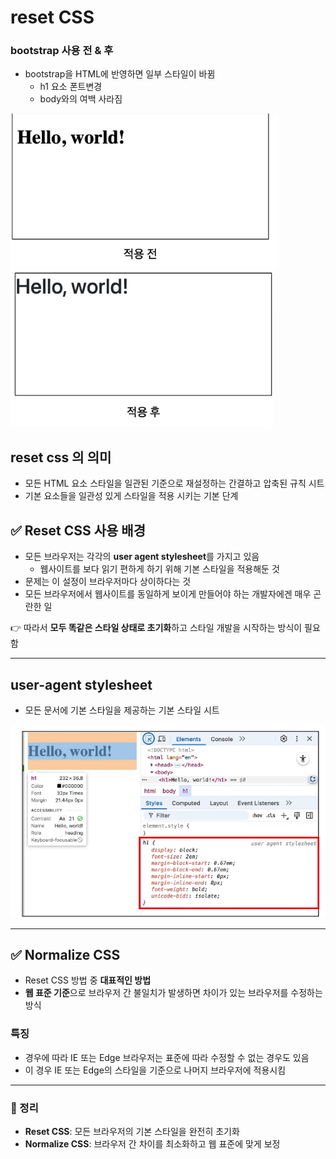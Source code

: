 # reset CSS

### bootstrap 사용 전 & 후
- bootstrap을 HTML에 반영하면 일부 스타일이 바뀜
  - h1 요소 폰트변경
  - body와의 여백 사라짐

![alt text](img/image-1.png)
![alt text](img/image-2.png)

## reset css 의 의미
- 모든 HTML 요소 스타일을 일관된 기준으로 재설정하는 간결하고 압축된 규칙 시트
- 기본 요소들을 일관성 있게 스타일을 적용 시키는 기본 단계

## ✅ Reset CSS 사용 배경
- 모든 브라우저는 각각의 **user agent stylesheet**를 가지고 있음  
  - 웹사이트를 보다 읽기 편하게 하기 위해 기본 스타일을 적용해둔 것  
- 문제는 이 설정이 브라우저마다 상이하다는 것  
- 모든 브라우저에서 웹사이트를 동일하게 보이게 만들어야 하는 개발자에겐 매우 곤란한 일  

👉 따라서 **모두 똑같은 스타일 상태로 초기화**하고 스타일 개발을 시작하는 방식이 필요함  

---
## user-agent stylesheet
- 모든 문서에 기본 스타일을 제공하는 기본 스타일 시트

![alt text](img/image-3.png)

---

## ✅ Normalize CSS
- Reset CSS 방법 중 **대표적인 방법**  
- **웹 표준 기준**으로 브라우저 간 불일치가 발생하면 차이가 있는 브라우저를 수정하는 방식  

### 특징
- 경우에 따라 IE 또는 Edge 브라우저는 표준에 따라 수정할 수 없는 경우도 있음  
- 이 경우 IE 또는 Edge의 스타일을 기준으로 나머지 브라우저에 적용시킴  

---

### 📌 정리
- **Reset CSS**: 모든 브라우저의 기본 스타일을 완전히 초기화  
- **Normalize CSS**: 브라우저 간 차이를 최소화하고 웹 표준에 맞게 보정